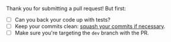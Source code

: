 Thank you for submitting a pull request! But first:

 - [ ] Can you back your code up with tests?
 - [ ] Keep your commits clean: [squash your commits if necessary](https://git-scm.com/book/en/v2/Git-Tools-Rewriting-History).
 - [ ] Make sure you're targeting the `dev` branch with the PR.
